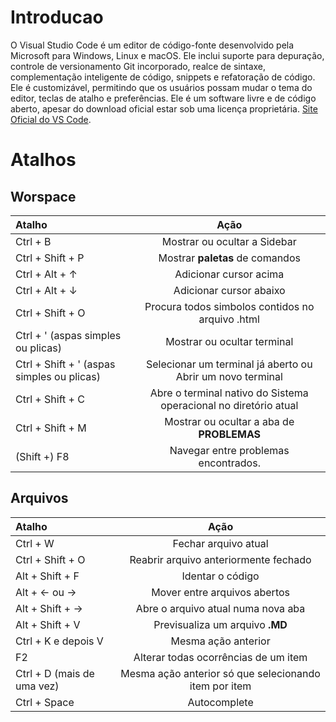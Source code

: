 # Introducao 
O Visual Studio Code é um editor de código-fonte desenvolvido pela Microsoft para Windows, Linux e macOS. Ele inclui suporte para depuração, controle de versionamento Git incorporado, realce de sintaxe, complementação inteligente de código, snippets e refatoração de código. Ele é customizável, permitindo que os usuários possam mudar o tema do editor, teclas de atalho e preferências. Ele é um software livre e de código aberto, apesar do download oficial estar sob uma licença proprietária. [Site Oficial do VS Code](https://code.visualstudio.com).



# Atalhos 
## Worspace
| Atalho                                     |                               Ação                               |
| :----------------------------------------- | :--------------------------------------------------------------: |
| Ctrl + B                                   |                   Mostrar ou ocultar a Sidebar                   |
| Ctrl + Shift + P                           |                 Mostrar **paletas** de comandos                  |
| Ctrl + Alt + ↑                             |                      Adicionar cursor acima                      |
| Ctrl + Alt + ↓                             |                     Adicionar cursor abaixo                      |
| Ctrl + Shift + O                           |         Procura todos simbolos contidos no arquivo .html         |
| Ctrl + ' (aspas simples ou plicas)         |                   Mostrar ou ocultar terminal                    |
| Ctrl + Shift + ' (aspas simples ou plicas) |    Selecionar um terminal já aberto ou Abrir um novo terminal    |
| Ctrl + Shift + C                           | Abre o terminal nativo do Sistema operacional no diretório atual |
| Ctrl + Shift + M                           |            Mostrar ou ocultar a aba de **PROBLEMAS**             |
| (Shift +) F8                               |              Navegar entre  problemas encontrados.               |

## Arquivos
| Atalho                     |                         Ação                          |
| :------------------------- | :---------------------------------------------------: |
| Ctrl + W                   |                 Fechar arquivo atual                  |
| Ctrl + Shift + O           |         Reabrir arquivo anteriormente fechado         |
| Alt + Shift + F            |                   Identar o código                    |
| Alt + ← ou →               |             Mover entre arquivos abertos              |
| Alt + Shift + →            |          Abre o arquivo atual numa nova aba           |
| Alt + Shift + V            |            Previsualiza um arquivo **.MD**            |
| Ctrl + K e depois V        |                  Mesma ação anterior                  |
| F2                         |         Alterar todas ocorrências de um item          |
| Ctrl + D (mais de uma vez) | Mesma ação anterior só que selecionando item por item |
| Ctrl + Space               |                     Autocomplete                      |